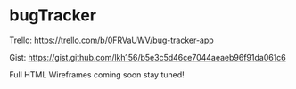 # bugTracker

Trello: https://trello.com/b/0FRVaUWV/bug-tracker-app

Gist: https://gist.github.com/lkh156/b5e3c5d46ce7044aeaeb96f91da061c6


Full HTML Wireframes coming soon stay tuned!
